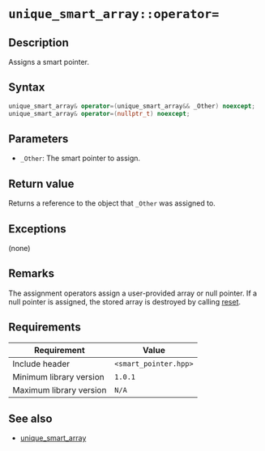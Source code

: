 # `unique_smart_array::operator=`

## Description

Assigns a smart pointer.

## Syntax

```cpp
unique_smart_array& operator=(unique_smart_array&& _Other) noexcept;
unique_smart_array& operator=(nullptr_t) noexcept;
```

## Parameters

- `_Other`: The smart pointer to assign.

## Return value

Returns a reference to the object that `_Other` was assigned to.

## Exceptions

(none)

## Remarks

The assignment operators assign a user-provided array or null pointer. If a null pointer is assigned, the stored array is destroyed by 
calling [reset](unique_smart_array-reset.md).

## Requirements

| Requirement             | Value                 |
|-------------------------|-----------------------|
| Include header          | `<smart_pointer.hpp>` |
| Minimum library version | `1.0.1`               |
| Maximum library version | `N/A`                 |

## See also

- [unique_smart_array](unique_smart_array.md)